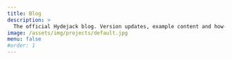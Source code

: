 ```yaml
---
title: Blog
description: >
  The official Hydejack blog. Version updates, example content and how-to guides on how to blog with Jekyll.
image: /assets/img/projects/default.jpg
menu: false
#order: 1
---
```

